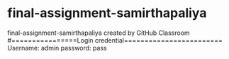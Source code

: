 # final-assignment-samirthapaliya
final-assignment-samirthapaliya created by GitHub Classroom
#================Login credential========================
Username: admin
password: pass
